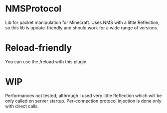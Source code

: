 # NMSProtocol
Lib for packet manipulation for Minecraft.
Uses NMS with a little Reflection, so this lib is update-friendly and should work for a wide range of versions.

# Reload-friendly
You can use the /reload with this plugin.

# WIP
Performances not tested, althrough I used very little Reflection which will be only called on server startup.
Per-connection protocol injection is done only with direct calls.
